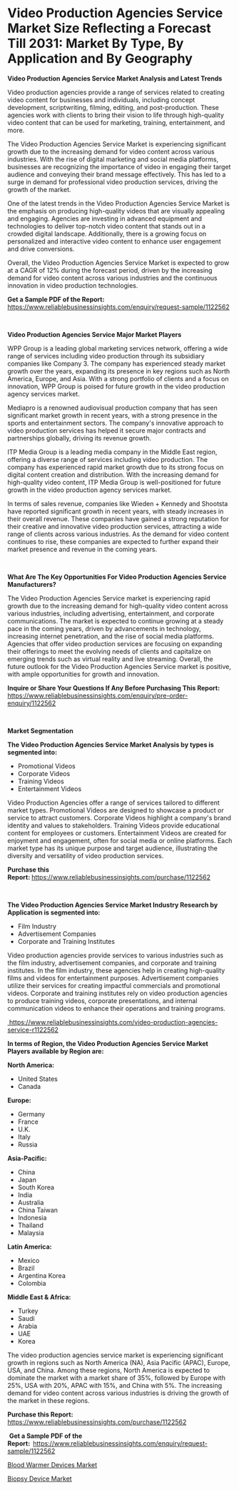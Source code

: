 <p><h1>Video Production Agencies Service Market Size Reflecting a Forecast Till 2031: Market By Type, By Application and By Geography</h1></p><p><strong>Video Production Agencies Service Market Analysis and Latest Trends</strong></p>
<p><p>Video production agencies provide a range of services related to creating video content for businesses and individuals, including concept development, scriptwriting, filming, editing, and post-production. These agencies work with clients to bring their vision to life through high-quality video content that can be used for marketing, training, entertainment, and more.</p><p>The Video Production Agencies Service Market is experiencing significant growth due to the increasing demand for video content across various industries. With the rise of digital marketing and social media platforms, businesses are recognizing the importance of video in engaging their target audience and conveying their brand message effectively. This has led to a surge in demand for professional video production services, driving the growth of the market.</p><p>One of the latest trends in the Video Production Agencies Service Market is the emphasis on producing high-quality videos that are visually appealing and engaging. Agencies are investing in advanced equipment and technologies to deliver top-notch video content that stands out in a crowded digital landscape. Additionally, there is a growing focus on personalized and interactive video content to enhance user engagement and drive conversions.</p><p>Overall, the Video Production Agencies Service Market is expected to grow at a CAGR of 12% during the forecast period, driven by the increasing demand for video content across various industries and the continuous innovation in video production technologies.</p></p>
<p><strong>Get a Sample PDF of the Report:&nbsp;</strong> <a href="https://www.reliablebusinessinsights.com/enquiry/request-sample/1122562">https://www.reliablebusinessinsights.com/enquiry/request-sample/1122562</a></p>
<p>&nbsp;</p>
<p><strong>Video Production Agencies Service Major Market Players</strong></p>
<p><p>WPP Group is a leading global marketing services network, offering a wide range of services including video production through its subsidiary companies like Company 3. The company has experienced steady market growth over the years, expanding its presence in key regions such as North America, Europe, and Asia. With a strong portfolio of clients and a focus on innovation, WPP Group is poised for future growth in the video production agency services market.</p><p>Mediapro is a renowned audiovisual production company that has seen significant market growth in recent years, with a strong presence in the sports and entertainment sectors. The company's innovative approach to video production services has helped it secure major contracts and partnerships globally, driving its revenue growth.</p><p>ITP Media Group is a leading media company in the Middle East region, offering a diverse range of services including video production. The company has experienced rapid market growth due to its strong focus on digital content creation and distribution. With the increasing demand for high-quality video content, ITP Media Group is well-positioned for future growth in the video production agency services market.</p><p>In terms of sales revenue, companies like Wieden + Kennedy and Shootsta have reported significant growth in recent years, with steady increases in their overall revenue. These companies have gained a strong reputation for their creative and innovative video production services, attracting a wide range of clients across various industries. As the demand for video content continues to rise, these companies are expected to further expand their market presence and revenue in the coming years.</p></p>
<p>&nbsp;</p>
<p><strong>What Are The Key Opportunities For Video Production Agencies Service Manufacturers?</strong></p>
<p><p>The Video Production Agencies Service market is experiencing rapid growth due to the increasing demand for high-quality video content across various industries, including advertising, entertainment, and corporate communications. The market is expected to continue growing at a steady pace in the coming years, driven by advancements in technology, increasing internet penetration, and the rise of social media platforms. Agencies that offer video production services are focusing on expanding their offerings to meet the evolving needs of clients and capitalize on emerging trends such as virtual reality and live streaming. Overall, the future outlook for the Video Production Agencies Service market is positive, with ample opportunities for growth and innovation.</p></p>
<p><strong>Inquire or Share Your Questions If Any Before Purchasing This Report:</strong> <a href="https://www.reliablebusinessinsights.com/enquiry/pre-order-enquiry/1122562">https://www.reliablebusinessinsights.com/enquiry/pre-order-enquiry/1122562</a></p>
<p>&nbsp;</p>
<p><strong>Market Segmentation</strong></p>
<p><strong>The Video Production Agencies Service Market Analysis by types is segmented into:</strong></p>
<p><ul><li>Promotional Videos</li><li>Corporate Videos</li><li>Training Videos</li><li>Entertainment Videos</li></ul></p>
<p><p>Video Production Agencies offer a range of services tailored to different market types. Promotional Videos are designed to showcase a product or service to attract customers. Corporate Videos highlight a company's brand identity and values to stakeholders. Training Videos provide educational content for employees or customers. Entertainment Videos are created for enjoyment and engagement, often for social media or online platforms. Each market type has its unique purpose and target audience, illustrating the diversity and versatility of video production services.</p></p>
<p><strong>Purchase this Report:&nbsp;</strong><a href="https://www.reliablebusinessinsights.com/purchase/1122562">https://www.reliablebusinessinsights.com/purchase/1122562</a></p>
<p>&nbsp;</p>
<p><strong>The Video Production Agencies Service Market Industry Research by Application is segmented into:</strong></p>
<p><ul><li>Film Industry</li><li>Advertisement Companies</li><li>Corporate and Training Institutes</li></ul></p>
<p><p>Video production agencies provide services to various industries such as the film industry, advertisement companies, and corporate and training institutes. In the film industry, these agencies help in creating high-quality films and videos for entertainment purposes. Advertisement companies utilize their services for creating impactful commercials and promotional videos. Corporate and training institutes rely on video production agencies to produce training videos, corporate presentations, and internal communication videos to enhance their operations and training programs.</p></p>
<p><a href="https://www.reliablebusinessinsights.com/video-production-agencies-service-r1122562">&nbsp;https://www.reliablebusinessinsights.com/video-production-agencies-service-r1122562</a></p>
<p><strong>In terms of Region, the Video Production Agencies Service Market Players available by Region are:</strong></p>
<p>
    <p> <strong> North America: </strong>
        <ul>
            <li>United States</li>
            <li>Canada</li>
        </ul>
        </p> 
    <p> <strong> Europe: </strong>
        <ul>
            <li>Germany</li>
            <li>France</li>
            <li>U.K.</li>
            <li>Italy</li>
            <li>Russia</li>
        </ul>
        </p> 
    <p> <strong> Asia-Pacific: </strong>
        <ul>
            <li>China</li>
            <li>Japan</li>
            <li>South Korea</li>
            <li>India</li>
            <li>Australia</li>
            <li>China Taiwan</li>
            <li>Indonesia</li>
            <li>Thailand</li>
            <li>Malaysia</li>
        </ul>
        </p> 
    <p> <strong> Latin America: </strong>
        <ul>
            <li>Mexico</li>
            <li>Brazil</li>
            <li>Argentina Korea</li>
            <li>Colombia</li>
        </ul>
        </p> 
    <p> <strong> Middle East & Africa: </strong>
        <ul>
            <li>Turkey</li>
            <li>Saudi</li>
            <li>Arabia</li>
            <li>UAE</li>
            <li>Korea</li>
        </ul>
    </p>
    </p>
<p><p>The video production agencies service market is experiencing significant growth in regions such as North America (NA), Asia Pacific (APAC), Europe, USA, and China. Among these regions, North America is expected to dominate the market with a market share of 35%, followed by Europe with 25%, USA with 20%, APAC with 15%, and China with 5%. The increasing demand for video content across various industries is driving the growth of the market in these regions.</p></p>
<p><strong>Purchase this Report: </strong><a href="https://www.reliablebusinessinsights.com/purchase/1122562">https://www.reliablebusinessinsights.com/purchase/1122562</a></p>
<p>&nbsp;<strong>Get a Sample PDF of the Report:&nbsp;&nbsp;</strong><a href="https://www.reliablebusinessinsights.com/enquiry/request-sample/1122562">https://www.reliablebusinessinsights.com/enquiry/request-sample/1122562</a></p>
<p><strong></strong></p>
<p><p><a href="https://view.publitas.com/reportprime-1/global-blood-warmer-devices-market-focus-on-application-end-use-industry-type-equipment-and-region-analysis-and-forecast-2024-2031/">Blood Warmer Devices Market</a></p><p><a href="https://view.publitas.com/reportprime-1/global-biopsy-device-market-size-and-market-trends-analysis-by-regional-outlook-competitive-strategies-forecasted-for-period-from-2024-to-2031/">Biopsy Device Market</a></p></p>